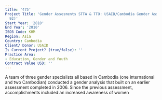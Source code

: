 ```yaml
---
title: '475'
Project Title: 'Gender Assesments STTA & TTO: USAID/Cambodia Gender Assessment (TDY
  92)'
Start Year: '2010'
End Year: '2010'
ISO3 Code: KHM
Region: Asia
Country: Cambodia
Client/ Donor: USAID
Is Current Project? (true/false): ''
Practice Area:
- Education, Gender and Youth
Contract Value USD: ''
---
```


A team of three gender specialists all based in Cambodia (one international and two Cambodian) conducted a gender analysis that built on an earlier assessment completed in 2006. Since the previous assessment, accomplishments included an increased awareness of women